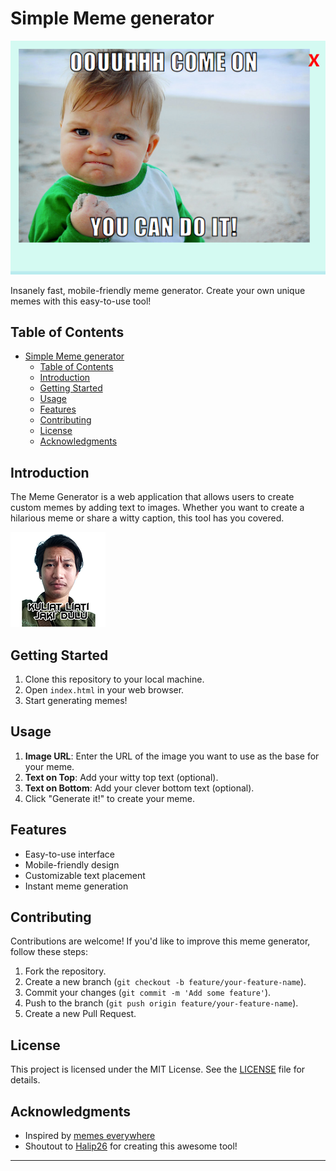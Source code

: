 # Simple Meme generator

![Meme Generator](images/Screenshot1.png)

Insanely fast, mobile-friendly meme generator. Create your own unique memes with this easy-to-use tool!

## Table of Contents

- [Simple Meme generator](#simple-meme-generator)
  - [Table of Contents](#table-of-contents)
  - [Introduction](#introduction)
  - [Getting Started](#getting-started)
  - [Usage](#usage)
  - [Features](#features)
  - [Contributing](#contributing)
  - [License](#license)
  - [Acknowledgments](#acknowledgments)

## Introduction

The Meme Generator is a web application that allows users to create custom memes by adding text to images. Whether you want to create a hilarious meme or share a witty caption, this tool has you covered.

![Example Meme](images/favicon.png)

## Getting Started

1. Clone this repository to your local machine.
2. Open `index.html` in your web browser.
3. Start generating memes!

## Usage

1. **Image URL**: Enter the URL of the image you want to use as the base for your meme.
2. **Text on Top**: Add your witty top text (optional).
3. **Text on Bottom**: Add your clever bottom text (optional).
4. Click "Generate it!" to create your meme.

## Features

- Easy-to-use interface
- Mobile-friendly design
- Customizable text placement
- Instant meme generation

## Contributing

Contributions are welcome! If you'd like to improve this meme generator, follow these steps:

1. Fork the repository.
2. Create a new branch (`git checkout -b feature/your-feature-name`).
3. Commit your changes (`git commit -m 'Add some feature'`).
4. Push to the branch (`git push origin feature/your-feature-name`).
5. Create a new Pull Request.

## License

This project is licensed under the MIT License. See the [LICENSE](LICENSE) file for details.

## Acknowledgments

- Inspired by [memes everywhere](https://memes-everywhere.com)
- Shoutout to [Halip26](https://halip26.github.io) for creating this awesome tool!

---
